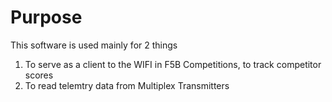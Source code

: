 # Purpose
This software is used mainly for 2 things
1) To serve as a client to the WIFI in F5B Competitions, to track competitor scores
2) To read telemtry data from Multiplex Transmitters